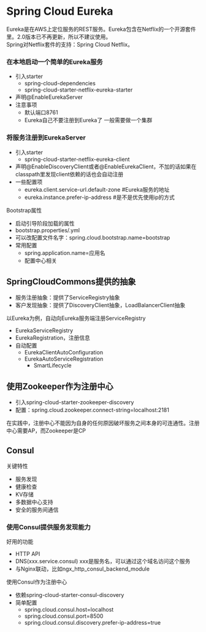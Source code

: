 # Spring Cloud Eureka

Eureka是在AWS上定位服务的REST服务。Eureka包含在Netflix的一个开源套件里。2.0版本已不再更新，所以不建议使用。  
Spring对Netflix套件的支持：Spring Cloud Netflix。

### 在本地启动⼀个简单的Eureka服务
* 引入starter
  * spring-cloud-dependencies
  * spring-cloud-starter-netflix-eureka-starter
* 声明@EnableEurekaServer
* 注意事项
  * 默认端口8761
  * Eureka⾃己不要注册到Eureka了
一般需要做一个集群

### 将服务注册到EurekaServer
* 引入starter
  * spring-cloud-starter-netflix-eureka-client
* 声明@EnableDiscoveryClient或者@EnableEurekaClient，不加的话如果在classpath里发现client依赖的话也会自动注册
* ⼀些配置项
  * eureka.client.service-url.default-zone #Eureka服务的地址
  * eureka.instance.prefer-ip-address #是不是优先使用ip的方式

Bootstrap属性
* 启动引导阶段加载的属性
* bootstrap.properties/.yml
* 可以改配置文件名字：spring.cloud.bootstrap.name=bootstrap
* 常用配置
  * spring.application.name=应⽤名
  * 配置中心相关

## SpringCloudCommons提供的抽象
* 服务注册抽象：提供了ServiceRegistry抽象
* 客户发现抽象：提供了DiscoveryClient抽象，LoadBalancerClient抽象

以Eureka为例，⾃动向Eureka服务端注册ServiceRegistry
* EurekaServiceRegistry
* EurekaRegistration，注册信息
* 自动配置
  * EurekaClientAutoConfiguration
  * EurekaAutoServiceRegistration
    * SmartLifecycle

## 使⽤Zookeeper作为注册中⼼
* 引入spring-cloud-starter-zookeeper-discovery
* 配置：spring.cloud.zookeeper.connect-string=localhost:2181

在实践中，注册中⼼不能因为⾃身的任何原因破坏服务之间本身的可连通性。注册中⼼需要AP，而Zookeeper是CP

## Consul
关键特性
* 服务发现
* 健康检查
* KV存储
* 多数据中⼼支持
* 安全的服务间通信

### 使⽤Consul提供服务发现能⼒
好用的功能
* HTTP API
* DNS(xxx.service.consul) xxx是服务名，可以通过这个域名访问这个服务
* 与Nginx联动，⽐如ngx_http_consul_backend_module

使⽤Consul作为注册中心
* 依赖spring-cloud-starter-consul-discovery
* 简单配置
  * spring.cloud.consul.host=localhost
  * spring.cloud.consul.port=8500
  * spring.cloud.consul.discovery.prefer-ip-address=true
